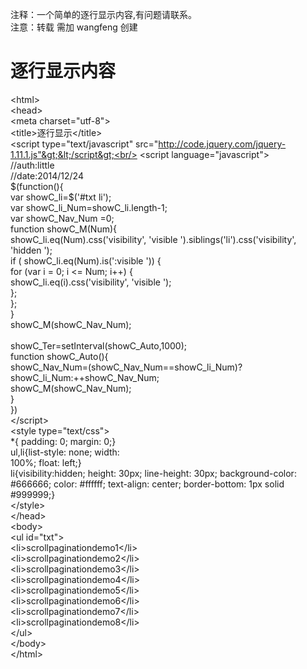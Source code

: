 注释：一个简单的逐行显示内容,有问题请联系。
<br/>
注意：转载 需加 wangfeng 创建

<h1>逐行显示内容</h1>

&lt;html&gt;<br/>
&lt;head&gt;<br/>
    &lt;meta charset="utf-8"&gt;<br/>
&lt;title&gt;逐行显示&lt;/title&gt;<br/>
&lt;script type="text/javascript" src="http://code.jquery.com/jquery-1.11.1.js"&gt;&lt;/script&gt;<br/>
&lt;script language="javascript"&gt;<br/>
//auth:little<br/>
//date:2014/12/24<br/>
$(function(){<br/>
    var showC_li=$('#txt li');<br/>
    var showC_li_Num=showC_li.length-1;<br/>
    var showC_Nav_Num =0;<br/>
    function showC_M(Num){<br/>
             showC_li.eq(Num).css('visibility', 'visible ').siblings('li').css('visibility', 'hidden ');<br/>
             if ( showC_li.eq(Num).is(':visible ')) {<br/>
                for (var i = 0; i &lt;= Num; i++) {<br/>
                   showC_li.eq(i).css('visibility', 'visible ');<br/>
                };<br/>
             };<br/>
        }<br/>
    showC_M(showC_Nav_Num); <br/>       
    showC_Ter=setInterval(showC_Auto,1000);<br/>
    function showC_Auto(){<br/>
            showC_Nav_Num=(showC_Nav_Num==showC_li_Num)?showC_li_Num:++showC_Nav_Num; <br/>
            showC_M(showC_Nav_Num);<br/>
            }<br/>
    })<br/>
&lt;/script&gt;<br/>
&lt;style type="text/css"&gt;<br/>
    *{ padding: 0; margin: 0;}<br/>
    ul,li{list-style: none; width:<br/> 100%; float: left;}<br/>
    li{visibility:hidden; height: 30px; line-height: 30px; background-color: #666666; color: #ffffff; text-align: center; border-bottom: 1px solid #999999;}<br/>
&lt;/style&gt;<br/>
&lt;/head&gt;<br/>
&lt;body&gt;<br/>
&lt;ul id="txt"&gt;<br/>
     &lt;li&gt;scrollpaginationdemo1&lt;/li&gt;<br/>
     &lt;li&gt;scrollpaginationdemo2&lt;/li&gt;<br/>
     &lt;li&gt;scrollpaginationdemo3&lt;/li&gt;<br/>
     &lt;li&gt;scrollpaginationdemo4&lt;/li&gt;<br/>
     &lt;li&gt;scrollpaginationdemo5&lt;/li&gt;<br/>
     &lt;li&gt;scrollpaginationdemo6&lt;/li&gt;<br/>
     &lt;li&gt;scrollpaginationdemo7&lt;/li&gt;<br/>
     &lt;li&gt;scrollpaginationdemo8&lt;/li&gt;<br/>
&lt;/ul&gt;<br/>
&lt;/body&gt;<br/>
&lt;/html&gt;<br/>
